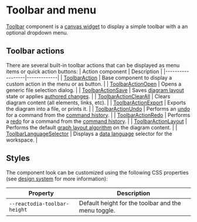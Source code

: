 # Toolbar and menu

[Toolbar](/docs/api/workspace/functions/Toolbar) component is a [canvas widget](/docs/components/canvas.md) to display a simple toolbar with a an optional dropdown menu.

## Toolbar actions

There are several built-in toolbar actions that can be displayed as menu items or quick action buttons:
| Action component | Description |
|------------------|-------------|
| [ToolbarAction](/docs/api/workspace/functions/ToolbarAction.md) | Base component to display a custom action in the menu or as button. |
| [ToolbarActionOpen](/docs/api/workspace/functions/ToolbarActionOpen.md) | Opens a generic file selection dialog. |
| [ToolbarActionSave](/docs/api/workspace/functions/ToolbarActionSave.md) | Saves [diagram layout](/docs/api/workspace/classes/DataDiagramModel.md#exportlayout) state or applies [authored changes](/docs/concepts/graph-authoring.md). |
| [ToolbarActionClearAll](/docs/api/workspace/functions/ToolbarActionClearAll.md) | Clears diagram content (all elements, links, etc). |
| [ToolbarActionExport](/docs/api/workspace/functions/ToolbarActionExport.md) | Exports the diagram into a file, or prints it. |
| [ToolbarActionUndo](/docs/api/workspace/functions/ToolbarActionUndo.md) | Performs an [undo](/docs/api/workspace/interfaces/CommandHistory.md#undo) for a command from the [command history](/docs/concepts/command-history.md). |
| [ToolbarActionRedo](/docs/api/workspace/functions/ToolbarActionRedo.md) | Performs a [redo](/docs/api/workspace/interfaces/CommandHistory.md#redo) for a command from the [command history](/docs/concepts/command-history.md). |
| [ToolbarActionLayout](/docs/api/workspace/functions/ToolbarActionLayout.md) | Performs the default [graph layout algorithm](/docs/concepts/layout-workers.md) on the diagram content. |
| [ToolbarLanguageSelector](/docs/api/workspace/functions/ToolbarLanguageSelector.md) | Displays a [data language](/docs/api/workspace/classes/DiagramModel.md#language) selector for the workspace. |

## Styles

The component look can be customized using the following CSS properties (see [design system](/docs/concepts/design-system.mdx) for more information):

| Property | Description |
|----------|-------------|
| `--reactodia-toolbar-height` | Default height for the toolbar and the menu toggle. |
